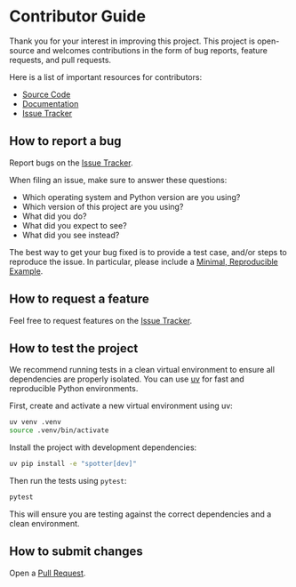 # Contributor Guide

Thank you for your interest in improving this project. This project is
open-source and welcomes contributions in the form of bug reports, feature
requests, and pull requests.

Here is a list of important resources for contributors:

- [Source Code](https://github.com/lgrcia/spotter)
- [Documentation](https://spotter.readthedocs.io)
- [Issue Tracker](https://github.com/lgrcia/spotter/issues)

## How to report a bug

Report bugs on the [Issue Tracker](https://github.com/lgrcia/spotter/issues).

When filing an issue, make sure to answer these questions:

- Which operating system and Python version are you using?
- Which version of this project are you using?
- What did you do?
- What did you expect to see?
- What did you see instead?

The best way to get your bug fixed is to provide a test case, and/or steps to
reproduce the issue. In particular, please include a [Minimal, Reproducible
Example](https://stackoverflow.com/help/minimal-reproducible-example).

## How to request a feature

Feel free to request features on the [Issue
Tracker](https://github.com/lgrcia/spotter/issues).

## How to test the project

We recommend running tests in a clean virtual environment to ensure all dependencies are properly isolated. You can use [uv](https://github.com/astral-sh/uv) for fast and reproducible Python environments.

First, create and activate a new virtual environment using uv:

```bash
uv venv .venv
source .venv/bin/activate
```

Install the project with development dependencies:

```bash
uv pip install -e "spotter[dev]"
```

Then run the tests using `pytest`:

```bash
pytest
```

This will ensure you are testing against the correct dependencies and a clean environment.

## How to submit changes

Open a [Pull Request](https://github.com/lgrcia/spotter/pulls).
